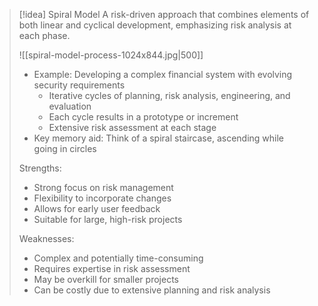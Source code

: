 > [!idea] Spiral Model
> A risk-driven approach that combines elements of both linear and cyclical development, emphasizing risk analysis at each phase.
> 
> ![[spiral-model-process-1024x844.jpg|500]]
> 
> 
> - Example: Developing a complex financial system with evolving security requirements
>   - Iterative cycles of planning, risk analysis, engineering, and evaluation
>   - Each cycle results in a prototype or increment
>   - Extensive risk assessment at each stage
> - Key memory aid: Think of a spiral staircase, ascending while going in circles
> 
> Strengths:
> - Strong focus on risk management
> - Flexibility to incorporate changes
> - Allows for early user feedback
> - Suitable for large, high-risk projects
> 
> Weaknesses:
> - Complex and potentially time-consuming
> - Requires expertise in risk assessment
> - May be overkill for smaller projects
> - Can be costly due to extensive planning and risk analysis

